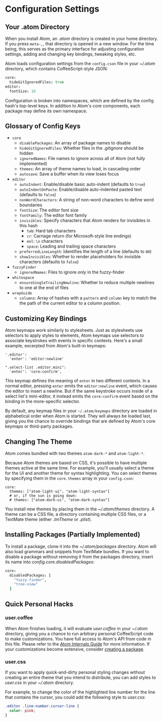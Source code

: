 # Configuration Settings

## Your .atom Directory

When you install Atom, an _.atom_ directory is created in your home directory.
If you press `meta-,`, that directory is opened in a new window. For the
time being, this serves as the primary interface for adjusting configuration
settings, adding and changing key bindings, tweaking styles, etc.

Atom loads configuration settings from the `config.cson` file in your _~/.atom_
directory, which contains CoffeeScript-style JSON:

```coffeescript
core:
  hideGitIgnoredFiles: true
editor:
  fontSize: 18
```

Configuration is broken into namespaces, which are defined by the config hash's
top-level keys. In addition to Atom's core components, each package may define
its own namespace.

## Glossary of Config Keys

- `core`
  - `disablePackages`: An array of package names to disable
  - `hideGitIgnoredFiles`: Whether files in the _.gitignore_ should be hidden
  - `ignoredNames`: File names to ignore across all of Atom (not fully implemented)
  - `themes`: An array of theme names to load, in cascading order
  - `autosave`: Save a buffer when its view loses focus
- `editor`
  - `autoIndent`: Enable/disable basic auto-indent (defaults to `true`)
  - `autoIndentOnPaste`: Enable/disable auto-indented pasted text (defaults to `false`)
  - `nonWordCharacters`: A string of non-word characters to define word boundaries
  - `fontSize`: The editor font size
  - `fontFamily`: The editor font family
  - `invisibles`: Specify characters that Atom renders for invisibles in this hash
      - `tab`: Hard tab characters
      - `cr`: Carriage return (for Microsoft-style line endings)
      - `eol`: `\n` characters
      - `space`: Leading and trailing space characters
  - `preferredLineLength`: Identifies the length of a line (defaults to `80`)
  - `showInvisibles`: Whether to render placeholders for invisible characters (defaults to `false`)
- `fuzzyFinder`
  - `ignoredNames`: Files to ignore *only* in the fuzzy-finder
- `whitespace`
  - `ensureSingleTrailingNewline`: Whether to reduce multiple newlines to one at the end of files
- `wrapGuide`
  - `columns`: Array of hashes with a `pattern` and `column` key to match the
             the path of the current editor to a column position.

## Customizing Key Bindings

Atom keymaps work similarly to stylesheets. Just as stylesheets use selectors
to apply styles to elements, Atom keymaps use selectors to associate keystrokes
with events in specific contexts. Here's a small example, excerpted from Atom's
built-in keymaps:

```coffee-script
'.editor':
  'enter': 'editor:newline'

".select-list .editor.mini":
  'enter': 'core:confirm',
```

This keymap defines the meaning of `enter` in two different contexts. In a
normal editor, pressing `enter` emits the `editor:newline` event, which causes
the editor to insert a newline. But if the same keystroke occurs inside of a
select list's mini-editor, it instead emits the `core:confirm` event based on
the binding in the more-specific selector.

By default, any keymap files in your `~/.atom/keymaps` directory are loaded
in alphabetical order when Atom is started. They will always be loaded last,
giving you the chance to override bindings that are defined by Atom's core
keymaps or third-party packages.

## Changing The Theme

Atom comes bundled with two themes `atom-dark-*` and `atom-light-*`.

Because Atom themes are based on CSS, it's possible to have multiple themes
active at the same time. For example, you'll usually select a theme for the UI
and another theme for syntax highlighting.  You can select themes by specifying
them in the `core.themes` array in your `config.cson`:

```coffee-script
core:
  themes: ["atom-light-ui", "atom-light-syntax"]
  # or, if the sun is going down:
  # themes: ["atom-dark-ui", "atom-dark-syntax"]
```

You install new themes by placing them in the _~/.atom/themes_ directory. A
theme can be a CSS file, a directory containing multiple CSS files, or a
TextMate theme (either _.tmTheme_ or _.plist_).


## Installing Packages (Partially Implemented)

To install a package, clone it into the _~/.atom/packages_ directory. Atom will
also load grammars and snippets from TextMate bundles. If you want to disable a
package without removing it from the packages directory, insert its name into
_config.core.disabledPackages_:

```coffeescript
core:
  disabledPackages: [
    "fuzzy-finder",
    "tree-view"
  ]
```

## Quick Personal Hacks

### user.coffee

When Atom finishes loading, it will evaluate _user.coffee_ in your _~/.atom_
directory, giving you a chance to run arbitrary personal CoffeeScript code to
make customizations. You have full access to Atom's API from code in this file.
Please refer to the [Atom Internals Guide](./internals/intro,md) for more information. If your
customizations become extensive, consider [creating a package](./packages/creating_packages.md).

### user.css

If you want to apply quick-and-dirty personal styling changes without creating
an entire theme that you intend to distribute, you can add styles to
_user.css_ in your _~/.atom_ directory.

For example, to change the color of the highlighted line number for the line that
contains the cursor, you could add the following style to _user.css_:

```css
.editor .line-number.cursor-line {
  color: pink;
}
```
